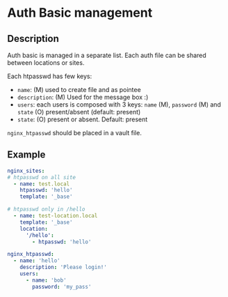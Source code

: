 Auth Basic management
=====================

Description
-----------

Auth basic is managed in a separate list. Each auth file can be shared between locations or sites.

Each htpasswd has few keys:

- `name`: (M) used to create file and as pointee
- `description`: (M) Used for the message box :)
- `users`: each users is composed with 3 keys: `name` (M), `password` (M) and `state` (O) present/absent (default: present)
- `state`: (O) present or absent. Default: present

`nginx_htpasswd` should be placed in a vault file.

Example
-------

```yaml
nginx_sites:
# htpasswd on all site
  - name: test.local
    htpasswd: 'hello'
    template: '_base'

# htpasswd only in /hello
  - name: test-location.local
    template: '_base'
    location:
      '/hello':
        - htpasswd: 'hello'

nginx_htpasswd:
  - name: 'hello'
    description: 'Please login!'
    users:
      - name: 'bob'
        password: 'my_pass'
```
